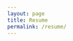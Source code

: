 ```yaml
---
layout: page
title: Resume
permalink: /resume/
---
```


<object data="/assets/Vinesh_Benny_Resume.pdf" width="1000" height="1000" type='application/pdf'></object>
